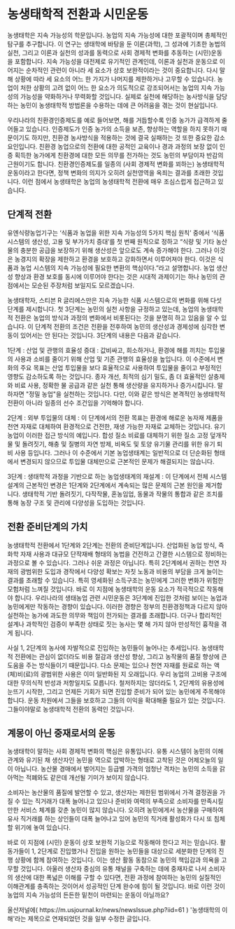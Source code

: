# 농생태학적 전환과 시민운동

 농생태학은 지속 가능성의 학문입니다. 농업의 지속 가능성에 대한 포괄적이며 총체적인 탐구를 추구합니다. 이 연구는 생태학에 바탕을 둔 이론(과학), 그 성과에 기초한 농법의 실천, 그리고 이론과 실천의 성과를 동력으로 사회 경제적 변화를 추동하는 (시민)운동을 포함합니다. 지속 가능성을 대전제로 유기적인 관계인데, 이론과 실천과 운동으로 이어지는 순차적인 관련이 아니라 세 요소가 상호 보완적이라는 것이 중요합니다. 다시 말해 상황에 따라 세 요소의 어느 한 가지가 나머지를 제한하거나 고무할 수 있습니다. 농업이 처한 상황의 고려 없이 어느 한 요소가 의도적으로 강조되어서는 농업의 지속 가능성의 가능성을 약화하거나 무력화할 것입니다. 실제로 실천에 해당하는 농사방식을 담당하는 농민이 농생태학적 방법론을 수용하는 데에 큰 어려움을 겪는 것이 현실입니다.

 우리나라의 친환경인증제도를 예로 들어보면, 해를 거듭할수록 인증 농가가 급격하게 줄어들고 있습니다. 인증제도가 인증 농가의 소득을 보존, 향상하는 역할을 하지 못하기 때문이기도 하지만, 친환경 농사방식을 적용하는 것에 결국 실패하는 것 또한 중요한 감소 요인입니다. 친환경 농업으로의 전환에 대한 공적인 교육이나 경과 과정의 보장 없이 인증 획득한 농가에게 친환경에 대한 모든 의무를 전가하는 것도 농민의 부담이자 반감의 근원이기도 합니다. 친환경인증제도를 일종의 (사회 경제적 변화를 꾀하는) 농생태학적 운동이라고 한다면, 정책 변화의 의지가 오히려 실천영역을 옥죄는 결과를 초래한 것입니다. 이런 점에서 농생태학은 농업의 농생태학적 전환에 매우 조심스럽게 접근하고 있습니다. 

## 단계적 전환

 유엔식량농업기구는 ‘식품과 농업을 위한 지속 가능성의 5가지 핵심 원칙’ 중에서 ‘식품 시스템의 생산성, 고용 및 부가가치 증대’를 첫 번째 원칙으로 정하고 “식량 및 기타 농산물의 충분한 공급을 보장하기 위해 생산성은 앞으로도 계속 증가해야 한다. 그러나 이것은 농경지의 확장을 제한하고 환경을 보호하고 강화하면서 이루어져야 한다. 이것은 식품과 농업 시스템의 지속 가능성에 필요한 변환의 핵심이다.”라고 설명합니다. 농업 생산성 향상과 환경 보호를 동시에 이루어야 한다는 것은 시대적 과제이기는 하나 농민의 관점에서는 모순된 주장처럼 보일지도 모르겠습니다.

 농생태학자, 스티븐 R 글리에스만은 지속 가능한 식품 시스템으로의 변화를 위해 다섯 단계를 제시합니다. 첫 3단계는 농민의 실천 사항을 규정하고 있는데, 농업의 농생태학적 전환은 농업의 방식과 과정의 변화에서 비롯된다는 것을 분명히 하고 있음을 알 수 있습니다. 이 단계적 전환의 조건은 전환을 전후하여 농민의 생산성과 경제성에 심각한 변동이 있어서는 안 된다는 것입니다. 3단계의 내용은 다음과 같습니다.

1단계 : 산업 및 관행의 효율성 증대 : 값비싸고, 희소하거나, 환경에 해를 끼치는 투입물의 사용과 소비를 줄이기 위해 산업 및 기존 관행의 효율성을 높입니다. 이 수준에서 변화의 주요 목표는 산업 투입물을 보다 효율적으로 사용하여 투입물을 줄이고 부정적인 영향도 감소하도록 하는 것입니다. 종자 개선, 최적의 심기 밀도, 좀 더 효율적인 살충제와 비료 사용, 정확한 물 공급과 같은 실천 통해 생산량을 유지하거나 증가시킵니다. 말하자면 "정밀 농업"을 실천하는 것입니다. 다만, 이와 같은 방식은 본격적인 농생태학적 전환이 아니라 일종의 선수 조건임을 기억해야 합니다.

2단계 : 외부 투입물의 대체 : 이 단계에서의 전환 목표는 환경에 해로운 농자재 제품을 천연 자재로 대체하여 환경적으로 건전한, 재생 가능한 자재로 교체하는 것입니다. 유기농업이 이러한 접근 방식의 예입니다. 합성 질소 비료를 대체하기 위한 질소 고정 덮개작물 및 돌려짓기, 해충 및 질병의 자연 방제, 비옥도 및 토양 유기물 관리를 위한 유기 퇴비 사용 등입니다. 그러나 이 수준에서 기본 농업생태계는 일반적으로 더 단순화된 형태에서 변경되지 않으므로 투입물 대체만으로 근본적인 문제가 해결되지는 않습니다.

3단계 : 생태학적 과정을 기반으로 하는 농업생태계의 재설계 : 이 단계에서 전체 시스템 설계의 근본적인 변경은 1단계와 2단계에서 계속되는 많은 문제의 근본 원인을 제거합니다. 생태학적 기반 돌려짓기, 다작작물, 혼농임업, 동물과 작물의 통합과 같은 조치를 통해 농장 구조 및 관리에 다양성을 도입하는 것입니다.

## 전환 준비단계의 가치

 농생태학적 전환에서 1단계와 2단계는 전환의 준비단계입니다. 산업화된 농업 방식, 즉 화학 자재 사용과 대규모 단작재배 형태의 농법을 건전하고 간결한 시스템으로 정비하는 과정으로 볼 수 있습니다. 그러나 쉬운 과정은 아닙니다. 특히 2단계에서 권하는 천연 자재의 광범위한 도입과 경작에서 다양성 확보는 자칫 노동과 비용의 부담을 크게 늘이는 결과를 초래할 수 있습니다. 특히 영세화된 소득구조는 농민에게 그러한 변화가 위험한 모험처럼 느껴질 것입니다. 바로 이 지점에 농생태학의 운동 요소가 적극적으로 작동해야 합니다. 우리나라의 생태농업 관련 시민운동은 3단계에 진입한 것처럼 보이는 농업과 농민에게만 작동하는 경향이 있습니다. 이러한 경향은 정부의 친환경정책과 다르지 않아 실천하는 농가에 과도한 의무와 책임이 전가되는 결과를 초래합니다. 더구나 합리적인 설계나 과학적인 검증이 부족한 상태로 짓는 농사는 몇 해 가지 않아 만성적인 흉작을 겪게 됩니다.

 사실 1, 2단계의 농사에 자발적으로 진입하는 농민들이 늘어나는 추세입니다. 농생태학적 전환에는 관심이 없더라도 비용 절감과 생산성 향상, 그리고 농작물의 품질 향상에 큰 도움을 주는 방식들이기 때문입니다. 다소 문제는 있으나 천연 자재를 원료로 하는 액(체)비(료)의 광범위한 사용은 이미 일반화된 지 오래입니다. 우리 농업의 고비용 구조에 대한 무의식적 반성과 저항일지도 모릅니다. 철저하지는 않더라도 1, 2단계의 유용성에 눈뜨기 시작한, 그리고 언제든 기회가 되면 진입할 준비가 되어 있는 농민에게 주목해야 합니다. 운동 차원에서 그들을 보호하고 그들의 이익을 확대해줄 필요가 있는 것입니다. 그들이야말로 농생태학적 전환의 동력인 것입니다.

## 계몽이 아닌 중재로서의 운동

 농생태학이 말하는 사회 경제적 변화의 핵심은 유통입니다. 유통 시스템이 농민의 이해관계와 유기된 채 생산자인 농민을 역으로 압박하는 형태로 고착된 것은 어제오늘의 일이 아닙니다. 농산물 경매에서 벌어지는 등급별 가격의 엄청난 격차는 농민의 소득을 갉아먹는 적폐와도 같은데 개선될 기미가 보이지 않습니다. 

 소비자는 농산물의 품질에 발언할 수 있고, 생산자는 제한된 범위에서 가격 결정권을 가질 수 있는 직거래가 대폭 늘어나고 있으나 준비와 여력의 부족으로 소비자를 만족시킬 만한 서비스 체계를 갖춘 농민이 많지 않습니다. 오히려 농민에게서 농산물을 구매하여 유사 직거래를 하는 상인들이 대폭 늘어나고 있어 농민의 직거래 활성화가 다시 또 침체할 위기에 놓여 있습니다. 

 바로 이 지점에 (시민) 운동이 상호 보완적 기능으로 작동해야 한다고 저는 믿습니다. 활동가들이 1, 2단계로 진입했거나 진입을 원하는 농민들을 대상으로 세분화한 단계의 진행 상황에 함께 참여하는 것입니다. 이는 생산 활동 동참으로 농민의 책임감과 의욕을 고무할 것입니다. 아울러 생산자 중심의 유통 채널을 구축하는 데에 중재자로 나서 소비자의 생산에 대한 폭넓은 이해를 구할 수 있다면, 전환 과정에 참여하는 농민의 실질적인 이해관계를 충족하는 것이어서 성공적인 단계 완수에 힘이 될 것입니다. 바로 이런 것이 농업의 지속 가능성의 든든한 밑천이 마련되는 운동이 아닐까요?

 <Callout>
울산저널에( https://m.usjournal.kr/news/newsIssue.php?iid=61 ) '농생태학의 이해'라는 제목으로 연재되었던 것을 일부 수정한 글입니다.
</Callout>
